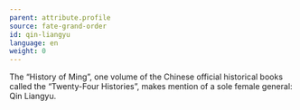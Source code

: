 ```yaml
---
parent: attribute.profile
source: fate-grand-order
id: qin-liangyu
language: en
weight: 0
---
```


The “History of Ming”, one volume of the Chinese official historical books called the “Twenty-Four Histories”, makes mention of a sole female general: Qin Liangyu.
